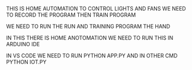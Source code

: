 THIS IS HOME AUTOMATION TO CONTROL LIGHTS AND FANS
WE NEED TO RECORD THE PROGRAM THEN TRAIN PROGRAM 

WE NEED TO RUN THE RUN AND TRAINING PROGRAM THE HAND

IN THIS THERE IS HOME ANOTOMATION WE NEED TO RUN THIS IN ARDUINO IDE


IN VS CODE WE NEED TO RUN PYTHON APP.PY AND IN OTHER CMD PYTHON IOT.PY


